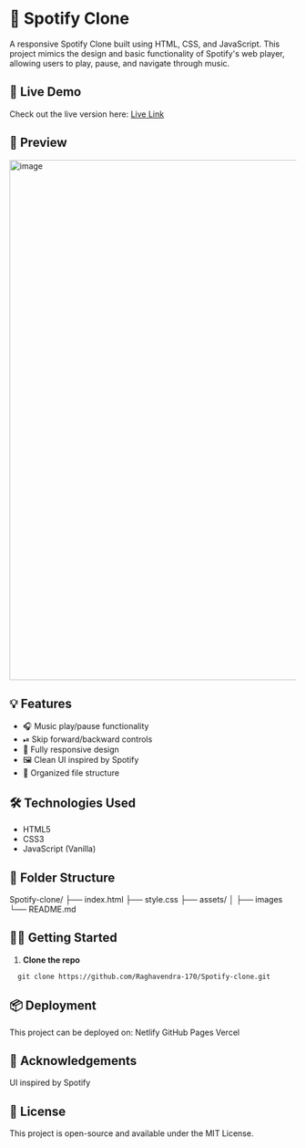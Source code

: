 # 🎵 Spotify Clone

A responsive Spotify Clone built using HTML, CSS, and JavaScript. This project mimics the design and basic functionality of Spotify's web player, allowing users to play, pause, and navigate through music.

## 🚀 Live Demo

Check out the live version here: [Live Link](https://spotifycloneid.netlify.app/)  

## 📸 Preview

<img width="1917" height="912" alt="image" src="https://github.com/user-attachments/assets/536f7da1-c106-4374-a0b5-8ceecfee621a" />

## 💡 Features

- 🎧 Music play/pause functionality
- ⏯ Skip forward/backward controls
- 📱 Fully responsive design
- 🖼 Clean UI inspired by Spotify
- 📁 Organized file structure

## 🛠️ Technologies Used

- HTML5
- CSS3
- JavaScript (Vanilla)

## 📂 Folder Structure

Spotify-clone/
├── index.html
├── style.css
├── assets/
│     ├── images
└── README.md


## 🧑‍💻 Getting Started

1. **Clone the repo**
```
  git clone https://github.com/Raghavendra-170/Spotify-clone.git
```

## 📦 Deployment
This project can be deployed on:
Netlify
GitHub Pages
Vercel

## 🙌 Acknowledgements
UI inspired by Spotify

## 📝 License
This project is open-source and available under the MIT License.
